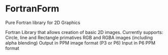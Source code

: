 # FortranForm
Pure Fortran library for 2D Graphics

Fortran Library that allows creation of basic 2D images.
Currently supports: Circle, line and Rectangle primatives
		    RGB and RGBA images (including alpha blending)
		    Output in PPM image format (P3 or P6)
	    	    Input in P6 PPM format
